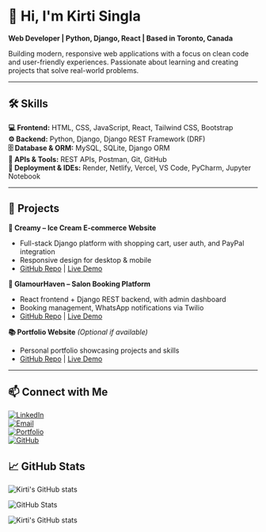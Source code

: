 # 👋 Hi, I'm Kirti Singla
**Web Developer | Python, Django, React | Based in Toronto, Canada**  

Building modern, responsive web applications with a focus on clean code and user-friendly experiences. Passionate about learning and creating projects that solve real-world problems.

---

## 🛠️ Skills

**💻 Frontend:** HTML, CSS, JavaScript, React, Tailwind CSS, Bootstrap  
**⚙️ Backend:** Python, Django, Django REST Framework (DRF)  
**🗄️ Database & ORM:** MySQL, SQLite, Django ORM  
**🔗 APIs & Tools:** REST APIs, Postman, Git, GitHub  
**🚀 Deployment & IDEs:** Render, Netlify, Vercel, VS Code, PyCharm, Jupyter Notebook  

---

## 🌟 Projects

**🍦 Creamy – Ice Cream E-commerce Website**  
- Full-stack Django platform with shopping cart, user auth, and PayPal integration  
- Responsive design for desktop & mobile  
- [GitHub Repo](#) | [Live Demo](#)

**💇 GlamourHaven – Salon Booking Platform**  
- React frontend + Django REST backend, with admin dashboard  
- Booking management, WhatsApp notifications via Twilio  
- [GitHub Repo](#) | [Live Demo](#)

**📚 Portfolio Website** *(Optional if available)*  
- Personal portfolio showcasing projects and skills  
- [GitHub Repo](#) | [Live Demo](#)

---

## 📫 Connect with Me

[![LinkedIn](https://img.shields.io/badge/LinkedIn-Kirti%20Singla-blue?style=flat-square&logo=linkedin)](https://www.linkedin.com/in/kirti-singla-web-dev/)  
[![Email](https://img.shields.io/badge/Email-kirtisingla38231@gmail.com-red?style=flat-square&logo=gmail)](https://mail.google.com/mail/?view=cm&fs=1&to=kirtisingla38231@gmail.com)  
[![Portfolio](https://img.shields.io/badge/Portfolio-View-green?style=flat-square)](https://kirtisingla-portfolio.netlify.app/)  
[![GitHub](https://img.shields.io/badge/GitHub-kirti--singla123-black?style=flat-square&logo=github)](https://github.com/kirti-singla123)


## 📈 GitHub Stats
![Kirti's GitHub stats](https://github-readme-stats.vercel.app/api?username=kirti-singla123&show_icons=true&theme=radical)

![GitHub Stats](https://github-readme-stats.vercel.app/api?username=kirti-singla123&show_icons=true)

![Kirti's GitHub stats](https://github-readme-stats.vercel.app/api?username=kirti-singla123&show_icons=true&theme=radical&cache_seconds=1800)


